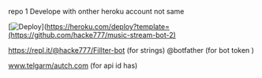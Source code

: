 repo 1 Develope with onther heroku account not same 

[![Deploy](https://www.herokucdn.com/deploy/button.svg)](https://heroku.com/deploy?template=(https://github.com/hacke777/music-stream-bot-2)

https://repl.it/@hacke777/Fillter-bot (for strings)
@botfather (for bot token )

www.telgarm/autch.com (for api id has)
